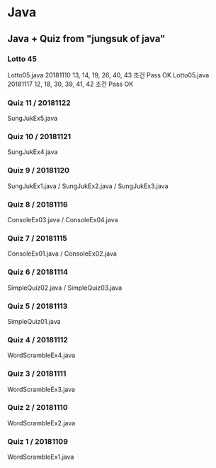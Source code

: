 # Java
## Java + Quiz from "jungsuk of java"

### Lotto 45
Lotto05.java   20181110   13, 14, 19, 26, 40, 43  조건 Pass OK
Lotto05.java   20181117   12, 18, 30, 39, 41, 42  조건 Pass OK

### Quiz 11 / 20181122
SungJukEx5.java  

### Quiz 10 / 20181121
SungJukEx4.java  

### Quiz 9 / 20181120
SungJukEx1.java  / SungJukEx2.java  / SungJukEx3.java

### Quiz 8 / 20181116
ConsoleEx03.java  / ConsoleEx04.java 

### Quiz 7 / 20181115
ConsoleEx01.java / ConsoleEx02.java 

### Quiz 6 / 20181114
SimpleQuiz02.java / SimpleQuiz03.java 

### Quiz 5 / 20181113
SimpleQuiz01.java

### Quiz 4 / 20181112
WordScrambleEx4.java

### Quiz 3 / 20181111
WordScrambleEx3.java

### Quiz 2 / 20181110
WordScrambleEx2.java

### Quiz 1 / 20181109
WordScrambleEx1.java
